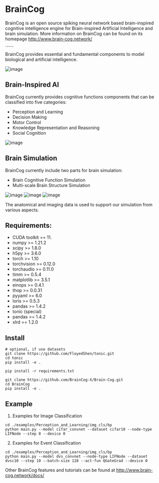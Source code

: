 # BrainCog

BrainCog is an open source spiking neural network based brain-inspired 
cognitive intelligence engine for Brain-inspired Artificial Intelligence and brain simulation. More information on BrainCog can be found on its homepage http://www.brain-cog.network/

<img src="./figures/logo.png" alt="./figures/logo.png" style="zoom:20%;" />

BrainCog provides essential and fundamental components to model biological and artificial intelligence.

![image](./figures/braincog.jpg)

## Brain-Inspired AI
BrainCog currently provides cognitive functions components that can be classified 
into five categories: 
* Perception and Learning
* Decision Making
* Motor Control
* Knowledge Representation and Reasoning
* Social Cognition

![image](./figures/mirror-test.gif)

## Brain Simulation
BrainCog currently include two parts for brain simulation:
* Brain Cognitive Function Simulation
* Multi-scale Brain Structure Simulation

![image](./figures/braincog-mouse-brain-model-10s.gif)
![image](./figures/braincog-macaque-10s.gif)
![image](./figures/braincog-humanbrain-10s.gif)

The anatomical and imaging data is used to support our simulation from various aspects. 

## Requirements:
* CUDA toolkit == 11.
* numpy >= 1.21.2
* scipy >= 1.8.0
* h5py >= 3.6.0
* torch >= 1.10
* torchvision >= 0.12.0
* torchaudio  >= 0.11.0
* timm >= 0.5.4
* matplotlib >= 3.5.1
* einops >= 0.4.1
* thop >= 0.0.31
* pyyaml >= 6.0
* loris >= 0.5.3
* pandas >= 1.4.2  
* tonic (special)
* pandas >= 1.4.2  
* xlrd == 1.2.0


## Install

```
# optional, if use datasets 
git clone https://github.com/FloyedShen/tonic.git
cd tonic 
pip install -e .

pip install -r requirements.txt

git clone https://github.com/BrainCog-X/Brain-Cog.git
cd BrainCog
pip install -e .
```

## Example 

1. Examples for Image Classification
```shell 
cd ./examples/Perception_and_Learning/img_cls/bp 
python main.py --model cifar_convnet --dataset cifar10 --node-type LIFNode --step 8 --device 0
```

2. Examples for Event Classification 

```shell
cd ./examples/Perception_and_Learning/img_cls/bp 
python main.py --model dvs_convnet --node-type LIFNode --dataset dvsc10 --step 10 --batch-size 128 --act-fun QGateGrad --device 0 
```

Other BrainCog features and tutorials can be found at http://www.brain-cog.network/docs/
